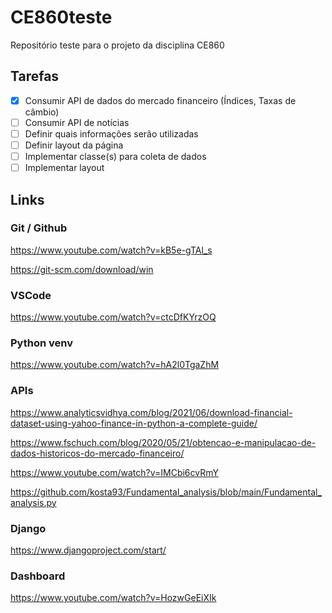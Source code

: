 # CE860teste
Repositório teste para o projeto da disciplina CE860

## Tarefas

- [x] Consumir API de dados do mercado financeiro (Índices, Taxas de câmbio)
- [ ] Consumir API de notícias
- [ ] Definir quais informações serão utilizadas
- [ ] Definir layout da página
- [ ] Implementar classe(s) para coleta de dados
- [ ] Implementar layout

## Links

### Git / Github

https://www.youtube.com/watch?v=kB5e-gTAl_s

https://git-scm.com/download/win

### VSCode

https://www.youtube.com/watch?v=ctcDfKYrzOQ

### Python venv

https://www.youtube.com/watch?v=hA2l0TgaZhM

### APIs

https://www.analyticsvidhya.com/blog/2021/06/download-financial-dataset-using-yahoo-finance-in-python-a-complete-guide/

https://www.fschuch.com/blog/2020/05/21/obtencao-e-manipulacao-de-dados-historicos-do-mercado-financeiro/

https://www.youtube.com/watch?v=IMCbi6cvRmY

https://github.com/kosta93/Fundamental_analysis/blob/main/Fundamental_analysis.py

### Django

https://www.djangoproject.com/start/

### Dashboard

https://www.youtube.com/watch?v=HozwGeEiXIk
